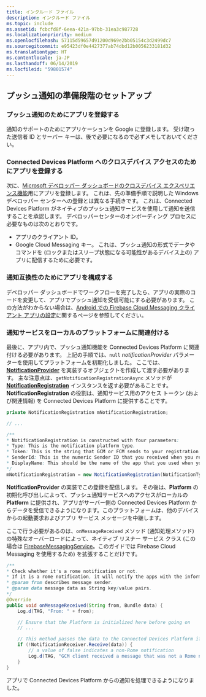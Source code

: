 ```yaml
---
title: インクルード ファイル
description: インクルード ファイル
ms.topic: include
ms.assetid: fcbcfd8f-6eea-421a-97bb-31ea3c987728
ms.localizationpriority: medium
ms.openlocfilehash: 57115d59657d91200d969e2bb05154c3d2499dc7
ms.sourcegitcommit: e95423df0e4427377ab74dbd12b0056233181d32
ms.translationtype: HT
ms.contentlocale: ja-JP
ms.lasthandoff: 06/14/2019
ms.locfileid: "59801574"
---
```

## <a name="preliminary-setup-for-push-notifications"></a>プッシュ通知の準備段階のセットアップ

### <a name="register-your-app-for-push-notifications"></a>プッシュ通知のためにアプリを登録する

通知のサポートのためにアプリケーションを Google に登録します。 受け取った送信者 ID とサーバー キーは、後で必要になるので必ずメモしておいてください。 

### <a name="register-your-app-for-cross-device-connected-devices-platform-access"></a>Connected Devices Platform へのクロスデバイス アクセスのためにアプリを登録する

次に、[Microsoft デベロッパー ダッシュボードのクロスデバイス エクスペリエンス機能](https://developer.microsoft.com/dashboard/crossplatform/web)用にアプリを登録します。 これは、先の準備手順で説明した Windows デベロッパー センターへの登録とは異なる手続きです。 これは、Connected Devices Platform がネイティブのプッシュ通知サービスを使用して通知を送信することを承認します。 デベロッパーセンターのオンボーディング プロセスに必要なものは次のとおりです。
* アプリのクライアント ID。
* Google Cloud Messaging キー。 これは、プッシュ通知の形式でデータやコマンドを (ロックまたはスリープ状態になる可能性があるデバイス上の) アプリに配信するために必要です。 

### <a name="configure-your-app-to-be-notification-compatible"></a>通知互換性のためにアプリを構成する

デベロッパー ダッシュボードでワークフローを完了したら、アプリの実際のコードを変更して、アプリでプッシュ通知を受信可能にする必要があります。 この方法がわからない場合は、[Android での Firebase Cloud Messaging クライアント アプリの設定](https://firebase.google.com/docs/cloud-messaging/android/client)に関するページを参照してください。

### <a name="associate-the-notification-service-with-the-local-platform"></a>通知サービスをローカルのプラットフォームに関連付ける

最後に、アプリ内で、プッシュ通知機能を Connected Devices Platform に関連付ける必要があります。 上記の手順では、`null` *notificationProvider* パラメーターを使用してプラットフォームを初期化しました。 ここでは、 **[NotificationProvider](https://docs.microsoft.com/java/api/com.microsoft.connecteddevices.core._notification_provider)** を実装するオブジェクトを作成して渡す必要があります。 主な注意点は、`getNotificationRegistrationAsync` メソッドが **[NotificationRegistration](https://docs.microsoft.com/java/api/com.microsoft.connecteddevices.core._notification_registration)** インスタンスを返す必要があることです。 **NotificationRegistration** の役割は、通知サービス用のアクセス トークン (および関連情報) を Connected Devices Platform に提供することです。


```Java
private NotificationRegistration mNotificationRegistration;

// ...

/**
* NotificationRegistration is constructed with four parameters:
* Type: This is the notification platform type.
* Token: This is the string that GCM or FCM sends to your registration intent service.
* SenderId: This is the numeric Sender ID that you received when you registered your app for push notifications.
* DisplayName: This should be the name of the app that you used when you registered it on the Microsoft dev portal. 
*/
mNotificationRegistration = new NotificationRegistration(NotificationType.FCM, token, FCM_SENDER_ID, "MyAppName");
```

**NotificationProvider** の実装でこの登録を配信します。 その後は、**Platform** の初期化呼び出しによって、プッシュ通知サービスへのアクセスがローカルの **Platform** に提供され、アプリがサーバー側の Connected Devices Platform からデータを受信できるようになります。このプラットフォームは、他のデバイスからの起動要求およびアプリ サービス メッセージを中継します。 

ここで行う必要があるのは、`onMessageReceived` メソッド (通知処理メソッド) の特殊なオーバーロードによって、ネイティブ リスナー サービス クラス (この場合は [FirebaseMessagingService](https://firebase.google.com/docs/reference/android/com/google/firebase/messaging/FirebaseMessagingService)。このガイドでは Firebase Cloud Messaging を使用するため) を拡張することだけです。

```Java
/**
* Check whether it's a rome notification or not.
* If it is a rome notification, it will notify the apps with the information in the notification.
* @param from describes message sender.
* @param data message data as String key/value pairs.
*/
@Override
public void onMessageReceived(String from, Bundle data) {
    Log.d(TAG, "From: " + from);

    // Ensure that the Platform is initialized here before going on
    // ...

    // This method passes the data to the Connected Devices Platform if is compatible.
    if (!NotificationReceiver.Receive(data)) {
        // a value of false indicates a non-Rome notification
        Log.d(TAG, "GCM client received a message that was not a Rome notification");
    }
}
```

アプリで Connected Devices Platform からの通知を処理できるようになりました。
